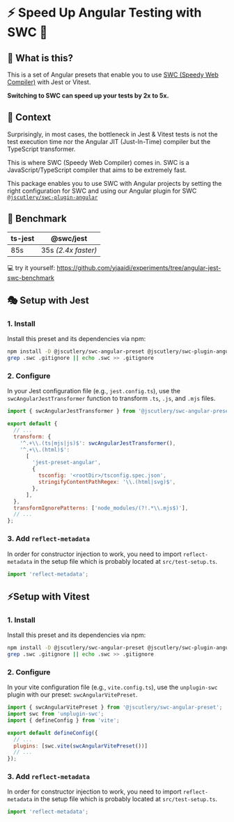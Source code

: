 # ⚡️ Speed Up Angular Testing with SWC 🦀

## 👀 What is this?

This is a set of Angular presets that enable you to use [SWC (Speedy Web Compiler)](https://swc.rs/) with Jest or
Vitest.

**Switching to SWC can speed up your tests by 2x to 5x.**

## 🤔 Context

Surprisingly, in most cases, the bottleneck in Jest & Vitest tests is not the test execution time nor the Angular JIT
(Just-In-Time) compiler but the TypeScript transformer.

This is where SWC (Speedy Web Compiler) comes in. SWC is a JavaScript/TypeScript compiler that aims to be extremely
fast.

This package enables you to use SWC with Angular projects by setting the right configuration for SWC and using
our Angular plugin for SWC [`@jscutlery/swc-plugin-angular`](../swc-plugin-angular)

## 🥇 Benchmark

| ts-jest | @swc/jest           |
|---------|---------------------|
| 85s     | 35s _(2.4x faster)_ |

💻 try it yourself: https://github.com/yjaaidi/experiments/tree/angular-jest-swc-benchmark

## 🎭 Setup with Jest

### 1. Install

Install this preset and its dependencies via npm:

```sh
npm install -D @jscutlery/swc-angular-preset @jscutlery/swc-plugin-angular @swc/core @swc/jest
grep .swc .gitignore || echo .swc >> .gitignore
```

### 2. Configure

In your Jest configuration file (e.g., `jest.config.ts`), use the `swcAngularJestTransformer` function to
transform `.ts`, `.js`, and `.mjs` files.

```js
import { swcAngularJestTransformer } from '@jscutlery/swc-angular-preset';

export default {
  // ...
  transform: {
    '^.+\\.(ts|mjs|js)$': swcAngularJestTransformer(),
    '^.+\\.(html)$':
      [
        'jest-preset-angular',
        {
          tsconfig: '<rootDir>/tsconfig.spec.json',
          stringifyContentPathRegex: '\\.(html|svg)$',
        },
      ],
  },
  transformIgnorePatterns: ['node_modules/(?!.*\\.mjs$)'],
  // ...
};
```

### 3. Add `reflect-metadata`

In order for constructor injection to work, you need to import `reflect-metadata` in the setup file which is probably
located at `src/test-setup.ts`.

```ts
import 'reflect-metadata';
```

## ⚡️Setup with Vitest

### 1. Install

Install this preset and its dependencies via npm:

```sh
npm install -D @jscutlery/swc-angular-preset @jscutlery/swc-plugin-angular @swc/core unplugin-swc
grep .swc .gitignore || echo .swc >> .gitignore
```

### 2. Configure

In your vite configuration file (e.g., `vite.config.ts`), use the `unplugin-swc` plugin with our
preset: `swcAngularVitePreset`.

```js
import { swcAngularVitePreset } from '@jscutlery/swc-angular-preset';
import swc from 'unplugin-swc';
import { defineConfig } from 'vite';

export default defineConfig({
  // ...
  plugins: [swc.vite(swcAngularVitePreset())]
  // ...
});
```

### 3. Add `reflect-metadata`

In order for constructor injection to work, you need to import `reflect-metadata` in the setup file which is probably
located at `src/test-setup.ts`.

```ts
import 'reflect-metadata';
```

